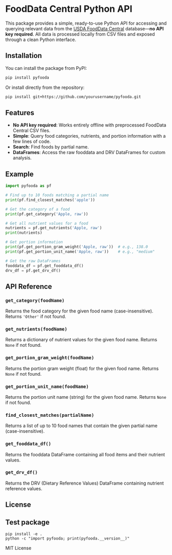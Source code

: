# FoodData Central Python API

This package provides a simple, ready-to-use Python API for accessing and querying relevant data from the [USDA FoodData Central](https://fdc.nal.usda.gov/) database—**no API key required**. All data is processed locally from CSV files and exposed through a clean Python interface.

## Installation

You can install the package from PyPI:

```bash
pip install pyfooda
```

Or install directly from the repository:

```bash
pip install git+https://github.com/yourusername/pyfooda.git
```

## Features

- **No API key required**: Works entirely offline with preprocessed FoodData Central CSV files.
- **Simple**: Query food categories, nutrients, and portion information with a few lines of code.
- **Search**: Find foods by partial name.
- **DataFrames**: Access the raw fooddata and DRV DataFrames for custom analysis.

## Example

```python
import pyfooda as pf

# Find up to 10 foods matching a partial name
print(pf.find_closest_matches('apple'))

# Get the category of a food
print(pf.get_category('Apple, raw'))

# Get all nutrient values for a food
nutrients = pf.get_nutrients('Apple, raw')
print(nutrients)

# Get portion information
print(pf.get_portion_gram_weight('Apple, raw'))  # e.g., 138.0
print(pf.get_portion_unit_name('Apple, raw'))    # e.g., "medium"

# Get the raw DataFrames
fooddata_df = pf.get_fooddata_df()
drv_df = pf.get_drv_df()
```

## API Reference

### `get_category(foodName)`
Returns the food category for the given food name (case-insensitive). Returns `'Other'` if not found.

### `get_nutrients(foodName)`
Returns a dictionary of nutrient values for the given food name. Returns `None` if not found.

### `get_portion_gram_weight(foodName)`
Returns the portion gram weight (float) for the given food name. Returns `None` if not found.

### `get_portion_unit_name(foodName)`
Returns the portion unit name (string) for the given food name. Returns `None` if not found.

### `find_closest_matches(partialName)`
Returns a list of up to 10 food names that contain the given partial name (case-insensitive).

### `get_fooddata_df()`
Returns the fooddata DataFrame containing all food items and their nutrient values.

### `get_drv_df()`
Returns the DRV (Dietary Reference Values) DataFrame containing nutrient reference values.

## License

## Test package

```
pip install -e .
python -c "import pyfooda; print(pyfooda.__version__)"
```

MIT License
